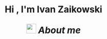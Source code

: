<h1 align="center"><b>Hi , I'm Ivan Zaikowski </b>
<!--  -->

<img src="https://media.giphy.com/media/ObNTw8Uzwy6KQ/giphy.gif" width="30px">&nbsp;***About me***

